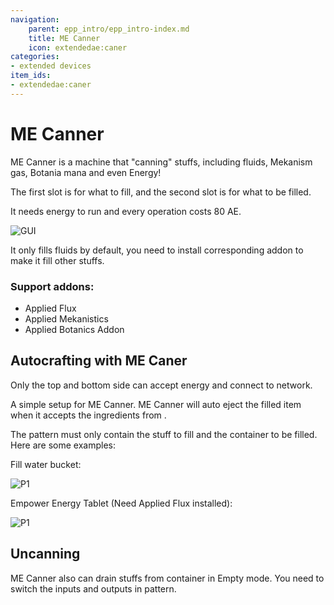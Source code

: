 ```yaml
---
navigation:
    parent: epp_intro/epp_intro-index.md
    title: ME Canner
    icon: extendedae:caner
categories:
- extended devices
item_ids:
- extendedae:caner
---
```


# ME Canner

<BlockImage id="extendedae:caner" scale="8"></BlockImage>

ME Canner is a machine that "canning" stuffs, including fluids, Mekanism gas, Botania mana and even Energy!

The first slot is for what to fill, and the second slot is for what to be filled.

It needs energy to run and every operation costs 80 AE.

![GUI](../pic/caner_gui.png)

It only fills fluids by default, you need to install corresponding addon to make it fill other stuffs.

### Support addons:
- Applied Flux
- Applied Mekanistics
- Applied Botanics Addon

## Autocrafting with ME Caner

Only the top and bottom side can accept energy and connect to network.

<GameScene zoom="6" background="transparent">
  <ImportStructure src="../structure/caner_example.snbt"></ImportStructure>
</GameScene>

A simple setup for ME Canner. ME Canner will auto eject the filled item when it accepts the ingredients from <ItemLink id="ae2:pattern_provider" />.

<GameScene zoom="6" background="transparent">
  <ImportStructure src="../structure/caner_auto.snbt"></ImportStructure>
</GameScene>

The pattern must only contain the stuff to fill and the container to be filled. Here are some examples:

Fill water bucket:

![P1](../pic/fill_water.png)

Empower Energy Tablet (Need Applied Flux installed):

![P1](../pic/fill_energy.png)


## Uncanning

ME Canner also can drain stuffs from container in Empty mode. You need to switch the inputs and outputs in pattern.
